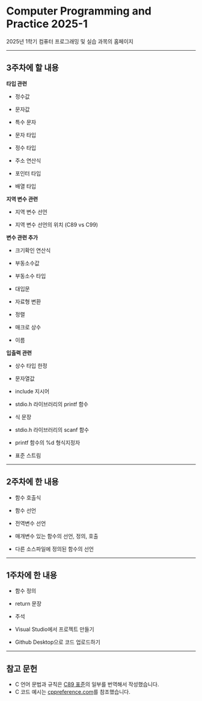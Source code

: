 # Computer Programming and Practice 2025-1
2025년 1학기 컴퓨터 프로그래밍 및 실습 과목의 홈페이지

-------

## 3주차에 할 내용
**타입 관련**
* 정수값

* 문자값

* 특수 문자

* 문자 타입

* 정수 타입

* 주소 연산식
  
* 포인터 타입

* 배열 타입

**지역 변수 관련**

* 지역 변수 선언

* 지역 변수 선언의 위치 (C89 vs C99)

**변수 관련 추가**

* 크기확인 연산식

* 부동소수값

* 부동소수 타입

* 대입문

* 자료형 변환

* 정렬

* 매크로 상수

* 이름

**입출력 관련**

* 상수 타입 한정

* 문자열값

* include 지시어

* stdio.h 라이브러리의 printf 함수

* 식 문장

* stdio.h 라이브러리의 scanf 함수

* printf 함수의 %d 형식지정자

* 표준 스트림

-------

## 2주차에 한 내용

* 함수 호출식

* 함수 선언

* 전역변수 선언

* 매개변수 있는 함수의 선언, 정의, 호출

* 다른 소스파일에 정의된 함수의 선언

-------

## 1주차에 한 내용

* 함수 정의

* return 문장

* 주석

* Visual Studio에서 프로젝트 만들기

* Github Desktop으로 코드 업로드하기

-------

## 참고 문헌

* C 언어 문법과 규칙은 [C89 표준](https://port70.net/~nsz/c/c89/c89-draft.html)의 일부를 번역해서 작성했습니다.
* C 코드 예시는 [cppreference.com](https://en.cppreference.com/w/c)를 참조했습니다.
